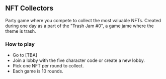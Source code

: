 ## NFT Collectors

Party game where you compete to collect the most valuable NFTs. Created during one day as a part of the "Trash Jam #0", a game jame where the theme is trash.

### How to play
* Go to [TBA]
* Join a lobby with the five character code or create a new lobby.
* Pick one NFT per round to collect.
* Each game is 10 rounds.